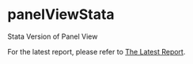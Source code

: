 # panelViewStata
Stata Version of Panel View

For the latest report, please refer to [The Latest Report][1].

[1]: /03report/7.14report.md
